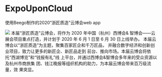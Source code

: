 # ExpoUponCloud
使用Beego制作的2020“浙匠质造”云博会web app

![](https://repository-images.githubusercontent.com/261953492/91e86b00-943f-11ea-988f-ab8ce0933e15)
本届“浙匠质造”云博会，将作为 2020 年中国（杭州）西博会&
智博会——云展会项目重点打造，并计划于 2020 年 6 月 1 日至 6 月 30 日上线举办。
本届云博会以“浙匠质造”为主题，聚集百家匠企和千万匠品，
并融合数字经济和创新创业项目，致力让更多的新匠企、新匠品走到
前台、推向市场。本届云博会将依托“西湖博览”和“钱报有礼”线
上平台，并通过西博会&智博会多年来的受众资源以及杭州市商旅集
团、钱江晚报等组织机构的助力，为本届云博会带来百万级流量，效 果突显。
